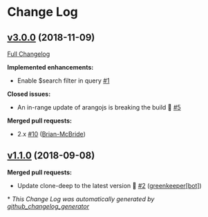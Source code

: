 # Change Log

## [v3.0.0](https://github.com/AnatidaeProject/feathers-arangodb/tree/v3.0.0) (2018-11-09)
[Full Changelog](https://github.com/AnatidaeProject/feathers-arangodb/compare/v1.1.0...v3.0.0)

**Implemented enhancements:**

- Enable $search filter in query [\#1](https://github.com/AnatidaeProject/feathers-arangodb/issues/1)

**Closed issues:**

- An in-range update of arangojs is breaking the build 🚨 [\#5](https://github.com/AnatidaeProject/feathers-arangodb/issues/5)

**Merged pull requests:**

- 2.x [\#10](https://github.com/AnatidaeProject/feathers-arangodb/pull/10) ([Brian-McBride](https://github.com/Brian-McBride))

## [v1.1.0](https://github.com/AnatidaeProject/feathers-arangodb/tree/v1.1.0) (2018-09-08)
**Merged pull requests:**

- Update clone-deep to the latest version 🚀 [\#2](https://github.com/AnatidaeProject/feathers-arangodb/pull/2) ([greenkeeper[bot]](https://github.com/apps/greenkeeper))



\* *This Change Log was automatically generated by [github_changelog_generator](https://github.com/skywinder/Github-Changelog-Generator)*